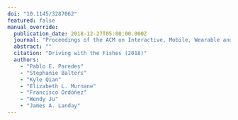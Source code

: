 ```yaml
---
doi: "10.1145/3287062"
featured: false
manual_override:
  publication_date: 2018-12-27T05:00:00.000Z
  journal: "Proceedings of the ACM on Interactive, Mobile, Wearable and Ubiquitous Technologies"
  abstract: ""
  citation: "Driving with the Fishes (2018)"
  authors:
    - "Pablo E. Paredes"
    - "Stephanie Balters"
    - "Kyle Qian"
    - "Elizabeth L. Murnane"
    - "Francisco Ordóñez"
    - "Wendy Ju"
    - "James A. Landay"
---
```


<!-- You can add additional content about this publication here if needed -->
